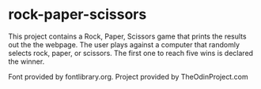 # rock-paper-scissors
This project contains a Rock, Paper, Scissors game that prints the results out the the webpage. The user plays against a computer that randomly selects rock, paper, or scissors. The first one to reach five wins is declared the winner.

Font provided by fontlibrary.org.
Project provided by TheOdinProject.com

